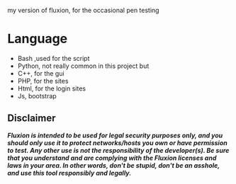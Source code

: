 my version of fluxion, for the occasional pen testing 

# Language
* Bash ,used for the script
* Python, not really common in this project but 
* C++, for the gui 
* PHP, for the sites 
* Html, for the login sites
* Js, bootstrap 

## Disclaimer

***Fluxion is intended to be used for legal security purposes only, and you should only use it to protect networks/hosts you own or have permission to test. Any other use is not the responsibility of the developer(s).  Be sure that you understand and are complying with the Fluxion licenses and laws in your area.  In other words, don't be stupid, don't be an asshole, and use this tool responsibly and legally.***
